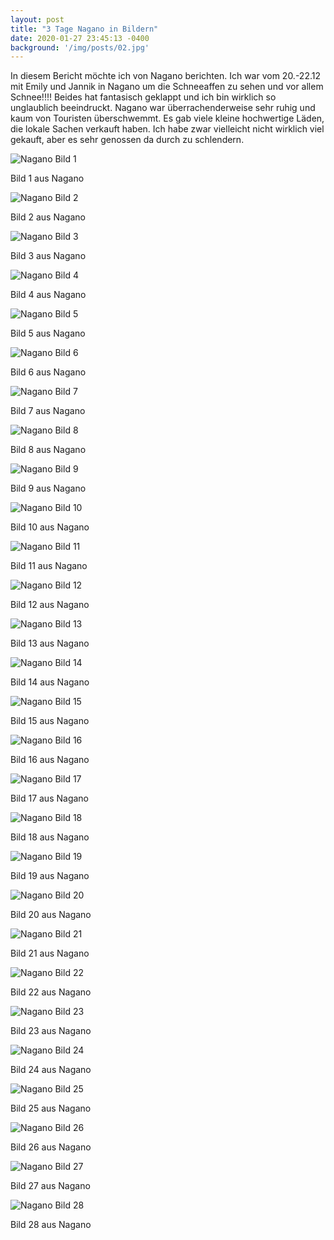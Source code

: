 ```yaml
---
layout: post
title: "3 Tage Nagano in Bildern"
date: 2020-01-27 23:45:13 -0400
background: '/img/posts/02.jpg'
---
```


<p>In diesem Bericht möchte ich von Nagano berichten. Ich war vom 20.-22.12 mit Emily und Jannik in Nagano um die Schneeaffen zu sehen und vor allem Schnee!!!! Beides hat fantasisch geklappt und ich bin wirklich so unglaublich beeindruckt. Nagano war überrachenderweise sehr ruhig und kaum von Touristen überschwemmt. Es gab viele kleine hochwertige Läden, die lokale Sachen verkauft haben. Ich habe zwar vielleicht nicht wirklich viel gekauft, aber es sehr genossen da durch zu schlendern. </p>

<div class="gallery">
  <img src="/img/posts/nagano/01.jpeg" alt="Nagano Bild 1" class="img-fluid">
  <p class="caption text-muted">Bild 1 aus Nagano</p>

  <img src="/img/posts/nagano/02.jpeg" alt="Nagano Bild 2" class="img-fluid">
  <p class="caption text-muted">Bild 2 aus Nagano</p>

  <img src="/img/posts/nagano/03.jpeg" alt="Nagano Bild 3" class="img-fluid">
  <p class="caption text-muted">Bild 3 aus Nagano</p>

  <img src="/img/posts/nagano/04.jpeg" alt="Nagano Bild 4" class="img-fluid">
  <p class="caption text-muted">Bild 4 aus Nagano</p>

  <img src="/img/posts/nagano/05.jpeg" alt="Nagano Bild 5" class="img-fluid">
  <p class="caption text-muted">Bild 5 aus Nagano</p>

  <img src="/img/posts/nagano/06.jpeg" alt="Nagano Bild 6" class="img-fluid">
  <p class="caption text-muted">Bild 6 aus Nagano</p>

  <img src="/img/posts/nagano/07.jpeg" alt="Nagano Bild 7" class="img-fluid">
  <p class="caption text-muted">Bild 7 aus Nagano</p>

  <img src="/img/posts/nagano/08.jpeg" alt="Nagano Bild 8" class="img-fluid">
  <p class="caption text-muted">Bild 8 aus Nagano</p>

  <img src="/img/posts/nagano/09.jpeg" alt="Nagano Bild 9" class="img-fluid">
  <p class="caption text-muted">Bild 9 aus Nagano</p>

  <img src="/img/posts/nagano/10.jpeg" alt="Nagano Bild 10" class="img-fluid">
  <p class="caption text-muted">Bild 10 aus Nagano</p>

  <img src="/img/posts/nagano/11.jpeg" alt="Nagano Bild 11" class="img-fluid">
  <p class="caption text-muted">Bild 11 aus Nagano</p>

  <img src="/img/posts/nagano/12.jpeg" alt="Nagano Bild 12" class="img-fluid">
  <p class="caption text-muted">Bild 12 aus Nagano</p>

  <img src="/img/posts/nagano/13.jpeg" alt="Nagano Bild 13" class="img-fluid">
  <p class="caption text-muted">Bild 13 aus Nagano</p>

  <img src="/img/posts/nagano/14.jpeg" alt="Nagano Bild 14" class="img-fluid">
  <p class="caption text-muted">Bild 14 aus Nagano</p>

  <img src="/img/posts/nagano/15.jpeg" alt="Nagano Bild 15" class="img-fluid">
  <p class="caption text-muted">Bild 15 aus Nagano</p>

  <img src="/img/posts/nagano/16.jpeg" alt="Nagano Bild 16" class="img-fluid">
  <p class="caption text-muted">Bild 16 aus Nagano</p>

  <img src="/img/posts/nagano/17.jpeg" alt="Nagano Bild 17" class="img-fluid">
  <p class="caption text-muted">Bild 17 aus Nagano</p>

  <img src="/img/posts/nagano/18.jpeg" alt="Nagano Bild 18" class="img-fluid">
  <p class="caption text-muted">Bild 18 aus Nagano</p>

  <img src="/img/posts/nagano/19.jpeg" alt="Nagano Bild 19" class="img-fluid">
  <p class="caption text-muted">Bild 19 aus Nagano</p>

  <img src="/img/posts/nagano/20.jpeg" alt="Nagano Bild 20" class="img-fluid">
  <p class="caption text-muted">Bild 20 aus Nagano</p>

  <img src="/img/posts/nagano/21.jpeg" alt="Nagano Bild 21" class="img-fluid">
  <p class="caption text-muted">Bild 21 aus Nagano</p>

  <img src="/img/posts/nagano/22.jpeg" alt="Nagano Bild 22" class="img-fluid">
  <p class="caption text-muted">Bild 22 aus Nagano</p>

  <img src="/img/posts/nagano/23.jpeg" alt="Nagano Bild 23" class="img-fluid">
  <p class="caption text-muted">Bild 23 aus Nagano</p>

  <img src="/img/posts/nagano/24.jpeg" alt="Nagano Bild 24" class="img-fluid">
  <p class="caption text-muted">Bild 24 aus Nagano</p>

  <img src="/img/posts/nagano/25.jpeg" alt="Nagano Bild 25" class="img-fluid">
  <p class="caption text-muted">Bild 25 aus Nagano</p>

  <img src="/img/posts/nagano/26.jpeg" alt="Nagano Bild 26" class="img-fluid">
  <p class="caption text-muted">Bild 26 aus Nagano</p>

  <img src="/img/posts/nagano/27.jpeg" alt="Nagano Bild 27" class="img-fluid">
  <p class="caption text-muted">Bild 27 aus Nagano</p>

  <img src="/img/posts/nagano/28.jpeg" alt="Nagano Bild 28" class="img-fluid">
  <p class="caption text-muted">Bild 28 aus Nagano</p>
</div>

